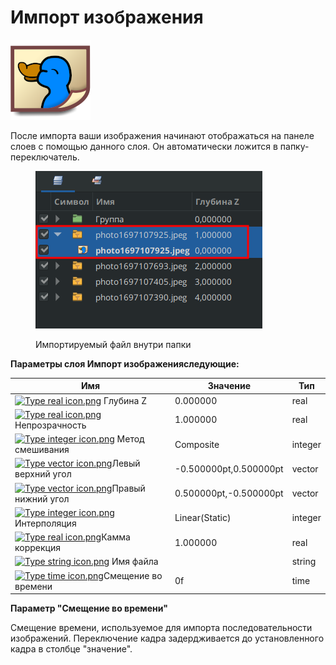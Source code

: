 # Импорт изображения

<img src="../.gitbook/assets/layer_other_importimage_icon (1).png" alt="" data-size="original">

После импорта ваши изображения начинают отображаться на панеле слоев с помощью данного слоя. Он автоматически ложится в папку-переключатель.

<figure><img src="../.gitbook/assets/image (1) (1).png" alt=""><figcaption><p>Импортируемый файл внутри папки</p></figcaption></figure>

**Параметры слоя Импорт изображенияследующие:**

| Имя                                                                                                                                                                                               | Значение               | Тип     |
| ------------------------------------------------------------------------------------------------------------------------------------------------------------------------------------------------- | ---------------------- | ------- |
| [![Type real icon.png](https://wiki.synfig.org/images/thumb/f/fd/Type\_real\_icon.png/16px-Type\_real\_icon.png)](https://wiki.synfig.org/File:Type\_real\_icon.png) Глубина Z                    | 0.000000               | real    |
| [![Type real icon.png](https://wiki.synfig.org/images/thumb/f/fd/Type\_real\_icon.png/16px-Type\_real\_icon.png)](https://wiki.synfig.org/File:Type\_real\_icon.png) Непрозрачность               | 1.000000               | real    |
| [![Type integer icon.png](https://wiki.synfig.org/images/thumb/c/ce/Type\_integer\_icon.png/16px-Type\_integer\_icon.png)](https://wiki.synfig.org/File:Type\_integer\_icon.png) Метод смешивания | Composite              | integer |
| [![Type vector icon.png](https://wiki.synfig.org/images/thumb/b/bd/Type\_vector\_icon.png/16px-Type\_vector\_icon.png)](https://wiki.synfig.org/File:Type\_vector\_icon.png)Левый верхний угол    | -0.500000pt,0.500000pt | vector  |
| [![Type vector icon.png](https://wiki.synfig.org/images/thumb/b/bd/Type\_vector\_icon.png/16px-Type\_vector\_icon.png)](https://wiki.synfig.org/File:Type\_vector\_icon.png)Правый нижний угол    | 0.500000pt,-0.500000pt | vector  |
| [![Type integer icon.png](https://wiki.synfig.org/images/thumb/c/ce/Type\_integer\_icon.png/16px-Type\_integer\_icon.png)](https://wiki.synfig.org/File:Type\_integer\_icon.png) Интерполяция     | Linear(Static)         | integer |
| [![Type real icon.png](https://wiki.synfig.org/images/thumb/f/fd/Type\_real\_icon.png/16px-Type\_real\_icon.png)](https://wiki.synfig.org/File:Type\_real\_icon.png)Камма коррекция               | 1.000000               | real    |
| [![Type string icon.png](https://wiki.synfig.org/images/thumb/6/63/Type\_string\_icon.png/16px-Type\_string\_icon.png)](https://wiki.synfig.org/File:Type\_string\_icon.png) Имя файла            |                        | string  |
| [![Type time icon.png](https://wiki.synfig.org/images/thumb/8/8a/Type\_time\_icon.png/16px-Type\_time\_icon.png)](https://wiki.synfig.org/File:Type\_time\_icon.png)Смещение во времени           | 0f                     | time    |

**Параметр "Смещение во времени"**

Смещение времени, используемое для импорта последовательности изображений.   Переключение кадра задердживается до установленного кадра в столбце "значение".

